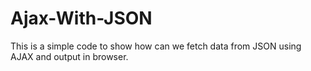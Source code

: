 # Ajax-With-JSON
This is a simple code to show how can we fetch data from JSON using AJAX and output in browser.

